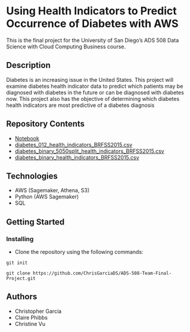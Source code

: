 # Using Health Indicators to Predict Occurrence of Diabetes with AWS
This is the final project for the University of San Diego’s ADS 508 Data Science with Cloud Computing Business course.

## Description
Diabetes is an increasing issue in the United States. This project will examine diabetes health indicator data to predict which patients may be diagnosed with diabetes in the future or can be diagnosed with diabetes now. This project also has the objective of determining which diabetes health indicators are most predictive of a diabetes diagnosis

## Repository Contents
* [Notebook](https://github.com/ChrisGarciaDS/ADS-508-Team-Final-Project/blob/main/analysisNotebook.ipynb)
* [diabetes_012_health_indicators_BRFSS2015.csv](https://github.com/ChrisGarciaDS/ADS-508-Team-Final-Project/blob/main/data/diabetes_012_health_indicators_BRFSS2015.csv)
* [diabetes_binary_5050split_health_indicators_BRFSS2015.csv](https://github.com/ChrisGarciaDS/ADS-508-Team-Final-Project/blob/main/data/diabetes_binary_5050split_health_indicators_BRFSS2015.csv)
* [diabetes_binary_health_indicators_BRFSS2015.csv](https://github.com/ChrisGarciaDS/ADS-508-Team-Final-Project/blob/main/data/diabetes_binary_health_indicators_BRFSS2015.csv)

## Technologies
* AWS (Sagemaker, Athena, S3)
* Python (AWS Sagemaker)
* SQL

## Getting Started
### Installing
* Clone the repository using the following commands:
```
git init
```
```
git clone https://github.com/ChrisGarciaDS/ADS-508-Team-Final-Project.git
```

## Authors
* Christopher Garcia
* Claire Phibbs
* Christine Vu
